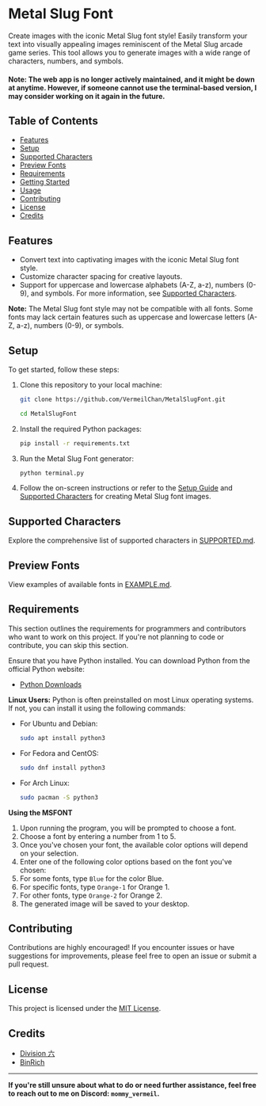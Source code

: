 # Metal Slug Font

Create images with the iconic Metal Slug font style! Easily transform your text into visually appealing images reminiscent of the Metal Slug arcade game series. This tool allows you to generate images with a wide range of characters, numbers, and symbols.

#### **Note:** The web app is no longer actively maintained, and it might be down at anytime. However, if someone cannot use the terminal-based version, I may consider working on it again in the future.

## Table of Contents
- [Features](#features)
- [Setup](#setup)
- [Supported Characters](#supported-characters)
- [Preview Fonts](#preview-fonts)
- [Requirements](#requirements)
- [Getting Started](#getting-started)
- [Usage](#usage)
- [Contributing](#contributing)
- [License](#license)
- [Credits](#credits)

## Features

- Convert text into captivating images with the iconic Metal Slug font style.
- Customize character spacing for creative layouts.
- Support for uppercase and lowercase alphabets (A-Z, a-z), numbers (0-9), and symbols. 
  For more information, see [Supported Characters](#supported-characters).

**Note:** The Metal Slug font style may not be compatible with all fonts. Some fonts may lack certain features such as uppercase and lowercase letters (A-Z, a-z), numbers (0-9), or symbols.

## Setup

To get started, follow these steps:

1. Clone this repository to your local machine:

   ```bash
   git clone https://github.com/VermeilChan/MetalSlugFont.git
   ```
   ```bash
   cd MetalSlugFont
   ```

2. Install the required Python packages:

   ```bash
   pip install -r requirements.txt
   ```

3. Run the Metal Slug Font generator:

   ```bash
   python terminal.py
   ```

4. Follow the on-screen instructions or refer to the [Setup Guide](GUIDE.md) and [Supported Characters](SUPPORTED.md) for creating Metal Slug font images.

## Supported Characters

Explore the comprehensive list of supported characters in [SUPPORTED.md](SUPPORTED.md).

## Preview Fonts

View examples of available fonts in [EXAMPLE.md](EXAMPLE.md).

## Requirements

This section outlines the requirements for programmers and contributors who want to work on this project. If you're not planning to code or contribute, you can skip this section.

Ensure that you have Python installed. You can download Python from the official Python website:

- [Python Downloads](https://www.python.org/downloads/)

**Linux Users:** Python is often preinstalled on most Linux operating systems. If not, you can install it using the following commands:

- For Ubuntu and Debian:
  ```bash
  sudo apt install python3
  ```

- For Fedora and CentOS:
  ```bash
  sudo dnf install python3
  ```

- For Arch Linux:
  ```bash
  sudo pacman -S python3
  ```

**Using the MSFONT**
1. Upon running the program, you will be prompted to choose a font.
2. Choose a font by entering a number from 1 to 5.
3. Once you've chosen your font, the available color options will depend on your selection.
4. Enter one of the following color options based on the font you've chosen:
5. For some fonts, type `Blue` for the color Blue.
6. For specific fonts, type `Orange-1` for Orange 1.
7. For other fonts, type `Orange-2` for Orange 2.
8. The generated image will be saved to your desktop.

## Contributing

Contributions are highly encouraged! If you encounter issues or have suggestions for improvements, please feel free to open an issue or submit a pull request.

## License

This project is licensed under the [MIT License](LICENSE).

## Credits

- [Division 六](https://6th-divisions-den.com/)
- [BinRich](https://discord.com/users/477459550904254464)

---

**If you're still unsure about what to do or need further assistance, feel free to reach out to me on Discord: `mommy_vermeil`.**